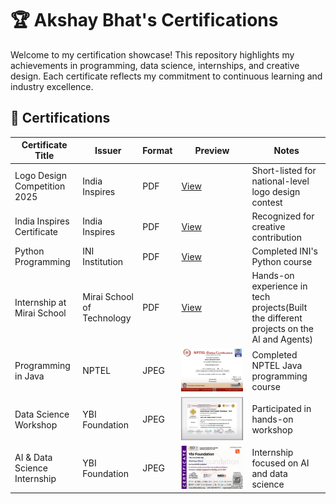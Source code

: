 # 🏆 Akshay Bhat's Certifications

Welcome to my certification showcase! This repository highlights my achievements in programming, data science, internships, and creative design. Each certificate reflects my commitment to continuous learning and industry excellence.

## 📜 Certifications

| Certificate Title | Issuer | Format | Preview | Notes |
|-------------------|--------|--------|---------|-------|
| Logo Design Competition 2025 | India Inspires | PDF | [View](certificates/logo_design.pdf) | Short-listed for national-level logo design contest |
| India Inspires Certificate | India Inspires | PDF | [View](certificates/india_inspire.pdf) | Recognized for creative contribution |
| Python Programming | INI Institution | PDF | [View](certificates/ini_insti.pdf) | Completed INI's Python course |
| Internship at Mirai School | Mirai School of Technology | PDF | [View](certificates/mirai.pdf) | Hands-on experience in tech projects(Built the different projects on the AI and Agents) |
| Programming in Java | NPTEL | JPEG | ![Java](certificates/nptel.jpg) | Completed NPTEL Java programming course |
| Data Science Workshop | YBI Foundation | JPEG | ![Workshop](certificates/datascience.jpg) | Participated in hands-on workshop |
| AI & Data Science Internship | YBI Foundation | JPEG | ![Internship](certificates/ybifoundation.jpg) | Internship focused on AI and data science |